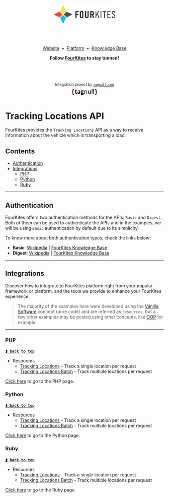 <div align="center">
	<img src="./assets/images/logos/fourkites.png?2cb35fd53dc47d5d8e5d5a1a8289c1eb010be8dc" alt="FourKites">
	<br>
	<br>
    <br>
    <br>
    <p>
        <a href="https://www.fourkites.com" target="_blank">Website</a>&nbsp;&nbsp;&bull;&nbsp;
        <a href="https://app.fourkites.com" target="_blank">Platform</a>&nbsp;&nbsp;&bull;&nbsp;
        <a href="https://support.fourkites.com/hc/en-us" target="_blank">Knowledge Base</a>
    </p>
    <p>
        <b>Follow <a href="https://twitter.com/FourKites" target="_blank">FourKites</a> to stay tunned!</b>
    </p>
	<br>
	<br>
	<p>
        <sub>Integration project by <a href="https://tagnull.com" target="_blank"><code>tagnull.com</code></a></sub>
        <br>
        <a href="https://tagnull.com" target="_blank">
            <img src="./assets/images/logos/tagnull.png?9094935c2fdc3f852ce367c5ef995ee18cec2d93" width="80" alt="Tagnull">
        </a>
	</p>
</div>

# Tracking Locations API
FourKites provides the `Tracking Locations` API as a way to receive information about the vehicle which is transporting a load.

## Contents
- [Authentication](#authentication)
- [Integrations](#integrations)
	- [PHP](#php)
    - [Python](#python)
    - [Ruby](#ruby)

---

## Authentication
FourKites offers two authentication methods for the APIs: `Basic` and `Digest`.
Both of them can be used to authenticate the APIs and in the examples, we will be using `Basic` authentication by default due to its simplicity.

To know more about both authentication types, check the links below:
 - **Basic**: [Wikipedia](https://en.wikipedia.org/wiki/Basic_access_authentication "Basic access authentication - Wikipedia") | [FourKites Knowledge Base](https://support.fourkites.com/hc/en-us/articles/115007778968-HTTP-Basic-Authentication "HTTP Basic Authentication")
 - **Digest**: [Wikipedia](https://en.wikipedia.org/wiki/Digest_access_authentication "Digest access authentication - Wikipedia") | [FourKites Knowledge Base](https://support.fourkites.com/hc/en-us/articles/115007621867-Nonce-Authentication "Nonce Authentication")

---

## Integrations
Discover how to integrate to FourKites platform right from your popular framework or platform, and the tools we provide to enhance your FourKites experience.

> The majority of the examples here were developed using the [Vanilla Software](https://en.wikipedia.org/wiki/Vanilla_software "Vanilla software - Wikipedia") concept (pure code) and are referred as `resources`, but a few other examples may be posted using other concepts, like [OOP](https://en.wikipedia.org/wiki/Object-oriented_programming "Object-oriented programming - Wikipedia") for example.

---

### PHP
**[` ⮭ back to top `](#)**

* Resources
    * [Tracking Locations](./PHP#Tracking-Locations) - Track a single location per request
    * [Tracking Locations Batch](./PHP#Tracking-Locations-Batch) - Track multiple locations per request

[Click here](./PHP) to go to the PHP page.

### Python
**[` ⮭ back to top `](#)**

* Resources
    * [Tracking Locations](./Python#Tracking-Locations) - Track a single location per request
    * [Tracking Locations Batch](./Python#Tracking-Locations-Batch) - Track multiple locations per request

[Click here](./Python) to go to the Python page.

### Ruby
**[` ⮭ back to top `](#)**

* Resources
    * [Tracking Locations](./Ruby#Tracking-Locations) - Track a single location per request
    * [Tracking Locations Batch](./Ruby#Tracking-Locations-Batch) - Track multiple locations per request

[Click here](./Ruby) to go to the Ruby page.